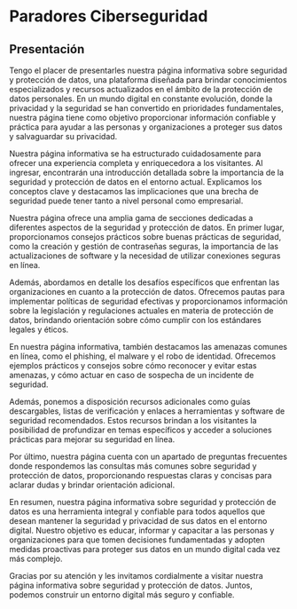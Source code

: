 # Paradores Ciberseguridad

## Presentación

Tengo el placer de presentarles nuestra página informativa sobre seguridad y protección de datos, una plataforma diseñada para brindar conocimientos especializados y recursos actualizados en el ámbito de la protección de datos personales. En un mundo digital en constante evolución, donde la privacidad y la seguridad se han convertido en prioridades fundamentales, nuestra página tiene como objetivo proporcionar información confiable y práctica para ayudar a las personas y organizaciones a proteger sus datos y salvaguardar su privacidad.

Nuestra página informativa se ha estructurado cuidadosamente para ofrecer una experiencia completa y enriquecedora a los visitantes. Al ingresar, encontrarán una introducción detallada sobre la importancia de la seguridad y protección de datos en el entorno actual. Explicamos los conceptos clave y destacamos las implicaciones que una brecha de seguridad puede tener tanto a nivel personal como empresarial.

Nuestra página ofrece una amplia gama de secciones dedicadas a diferentes aspectos de la seguridad y protección de datos. En primer lugar, proporcionamos consejos prácticos sobre buenas prácticas de seguridad, como la creación y gestión de contraseñas seguras, la importancia de las actualizaciones de software y la necesidad de utilizar conexiones seguras en línea.

Además, abordamos en detalle los desafíos específicos que enfrentan las organizaciones en cuanto a la protección de datos. Ofrecemos pautas para implementar políticas de seguridad efectivas y proporcionamos información sobre la legislación y regulaciones actuales en materia de protección de datos, brindando orientación sobre cómo cumplir con los estándares legales y éticos.

En nuestra página informativa, también destacamos las amenazas comunes en línea, como el phishing, el malware y el robo de identidad. Ofrecemos ejemplos prácticos y consejos sobre cómo reconocer y evitar estas amenazas, y cómo actuar en caso de sospecha de un incidente de seguridad.

Además, ponemos a disposición recursos adicionales como guías descargables, listas de verificación y enlaces a herramientas y software de seguridad recomendados. Estos recursos brindan a los visitantes la posibilidad de profundizar en temas específicos y acceder a soluciones prácticas para mejorar su seguridad en línea.

Por último, nuestra página cuenta con un apartado de preguntas frecuentes donde respondemos las consultas más comunes sobre seguridad y protección de datos, proporcionando respuestas claras y concisas para aclarar dudas y brindar orientación adicional.

En resumen, nuestra página informativa sobre seguridad y protección de datos es una herramienta integral y confiable para todos aquellos que desean mantener la seguridad y privacidad de sus datos en el entorno digital. Nuestro objetivo es educar, informar y capacitar a las personas y organizaciones para que tomen decisiones fundamentadas y adopten medidas proactivas para proteger sus datos en un mundo digital cada vez más complejo.

Gracias por su atención y les invitamos cordialmente a visitar nuestra página informativa sobre seguridad y protección de datos. Juntos, podemos construir un entorno digital más seguro y confiable.
